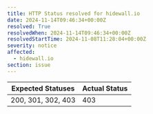 ```yaml
---
title: HTTP Status resolved for hidewall.io
date: 2024-11-14T09:46:34+00:00Z
resolved: True
resolvedWhen: 2024-11-14T09:46:34+00:00Z
resolvedStartTime: 2024-11-08T11:28:04+00:00Z
severity: notice
affected:
  - hidewall.io
section: issue
---
```


| Expected Statuses | Actual Status  |
|-------------------|----------------|
| 200, 301, 302, 403 | 403 |
